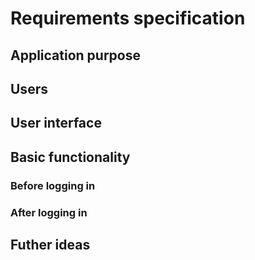 # Requirements specification

## Application purpose

## Users

## User interface

## Basic functionality

### Before logging in

### After logging in

## Futher ideas

